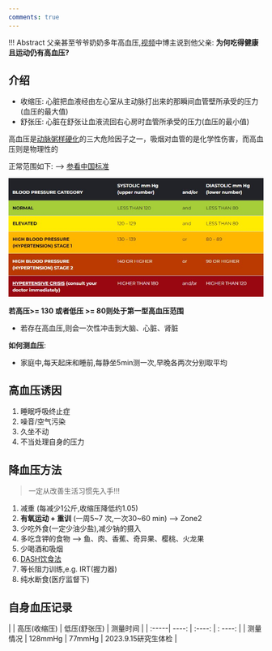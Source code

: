 ```yaml
---
comments: true
---
```


!!! Abstract 
    父亲甚至爷爷奶奶多年高血压,[视频](https://www.youtube.com/watch?v=qEFnaCOmu5E&ab_channel=%E5%BC%B5%E4%BF%AE%E4%BF%AE%E7%9A%84%E4%B8%8D%E6%AD%A3%E5%B8%B8%E4%BA%BA%E7%94%9FShosho%27sAbnormalLife)中博主说到他父亲: **为何吃得健康且运动仍有高血压?**

## 介绍

- 收缩压: 心脏把血液经由左心室从主动脉打出来的那瞬间血管壁所承受的压力(血压的最大值)
- 舒张压: 心脏在舒张让血液流回右心房时血管所承受的压力(血压的最小值)

高血压是[动脉粥样硬化](https://www.mayoclinic.org/zh-hans/diseases-conditions/arteriosclerosis-atherosclerosis/symptoms-causes/syc-20350569)的三大危险因子之一，吸烟对血管的是化学性伤害，而高血压则是物理性的

正常范围如下:  -->  [参看中国标准](https://www.bjhd.gov.cn/ztzx/2022/zwxmt/msgz/202211/t20221116_4563515_m.shtml#:~:text=%E6%88%91%E5%9B%BD%E9%AB%98%E8%A1%80%E5%8E%8B%E8%AF%8A%E6%96%AD%E6%A0%87%E5%87%86,%E5%88%B0%E5%A6%82%E4%BB%8A%E7%9A%84130%2F80mmHg%E3%80%82)

![](./assets/blood_pressure.jpg)

**若高压>= 130 或者低压 >= 80则处于第一型高血压范围**

- 若存在高血压,则会一次性冲击到大脑、心脏、肾脏

**如何测血压**:

- 家庭中,每天起床和睡前,每静坐5min测一次,早晚各两次分别取平均

## 高血压诱因

1. 睡眠呼吸终止症
2. 噪音/空气污染
3. 久坐不动
4. 不当处理自身的压力

## 降血压方法

> 一定从改善生活习惯先入手!!!

1. 减重 (每减少1公斤,收缩压降低约1.05)
2. **有氧运动 + 重训** (一周5~7 次,一次30~60 min) --> Zone2
3. 少吃外食(一定少油少盐),减少钠的摄入
4. 多吃含钾的食物 --> 鱼、肉、香蕉、奇异果、樱桃、火龙果
5. 少喝酒和吸烟
6. [DASH饮食法](https://baike.baidu.com/item/DASH%E9%A5%AE%E9%A3%9F/12789127)
7. 等长阻力训练,e.g. IRT(握力器)
8. 纯水断食(医疗监督下)

## 自身血压记录

|  | 高压(收缩压) | 低压(舒张压) | 测量时间 |
| :-----| ----: | :----: | : ----: |
| 测量情况 | 128mmHg | 77mmHg | 2023.9.15研究生体检 |